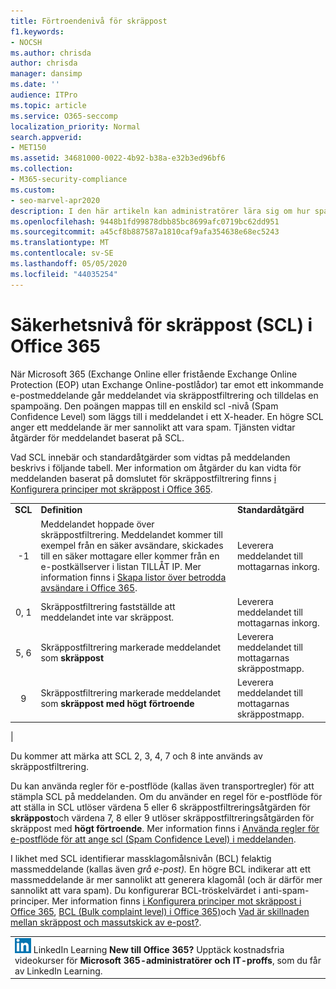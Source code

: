 ```yaml
---
title: Förtroendenivå för skräppost
f1.keywords:
- NOCSH
ms.author: chrisda
author: chrisda
manager: dansimp
ms.date: ''
audience: ITPro
ms.topic: article
ms.service: O365-seccomp
localization_priority: Normal
search.appverid:
- MET150
ms.assetid: 34681000-0022-4b92-b38a-e32b3ed96bf6
ms.collection:
- M365-security-compliance
ms.custom:
- seo-marvel-apr2020
description: I den här artikeln kan administratörer lära sig om hur spam förtroende nivå (SCL) avgör likheten av ett meddelande som spam.
ms.openlocfilehash: 9448b1fd99878dbb85bc8699afc0719bc62dd951
ms.sourcegitcommit: a45cf8b887587a1810caf9afa354638e68ec5243
ms.translationtype: MT
ms.contentlocale: sv-SE
ms.lasthandoff: 05/05/2020
ms.locfileid: "44035254"
---
```

# <a name="spam-confidence-level-scl-in-office-365"></a>Säkerhetsnivå för skräppost (SCL) i Office 365

När Microsoft 365 (Exchange Online eller fristående Exchange Online Protection (EOP) utan Exchange Online-postlådor) tar emot ett inkommande e-postmeddelande går meddelandet via skräppostfiltrering och tilldelas en spampoäng. Den poängen mappas till en enskild scl -nivå (Spam Confidence Level) som läggs till i meddelandet i ett X-header. En högre SCL anger ett meddelande är mer sannolikt att vara spam. Tjänsten vidtar åtgärder för meddelandet baserat på SCL.

Vad SCL innebär och standardåtgärder som vidtas på meddelanden beskrivs i följande tabell. Mer information om åtgärder du kan vidta för meddelanden baserat på domslutet för skräppostfiltrering finns [i Konfigurera principer mot skräppost i Office 365](configure-your-spam-filter-policies.md).

||||
|:---:|---|---|
|**SCL**|**Definition**|**Standardåtgärd**|
|-1|Meddelandet hoppade över skräppostfiltrering. Meddelandet kommer till exempel från en säker avsändare, skickades till en säker mottagare eller kommer från en e-postkällserver i listan TILLÅT IP. Mer information finns i [Skapa listor över betrodda avsändare i Office 365](create-safe-sender-lists-in-office-365.md).|Leverera meddelandet till mottagarnas inkorg.|
|0, 1|Skräppostfiltrering fastställde att meddelandet inte var skräppost.|Leverera meddelandet till mottagarnas inkorg.|
|5, 6|Skräppostfiltrering markerade meddelandet som **skräppost**|Leverera meddelandet till mottagarnas skräppostmapp.|
|9|Skräppostfiltrering markerade meddelandet som **skräppost med högt förtroende**|Leverera meddelandet till mottagarnas skräppostmapp.|
|

Du kommer att märka att SCL 2, 3, 4, 7 och 8 inte används av skräppostfiltrering.

Du kan använda regler för e-postflöde (kallas även transportregler) för att stämpla SCL på meddelanden. Om du använder en regel för e-postflöde för att ställa in SCL utlöser värdena 5 eller 6 skräppostfiltreringsåtgärden för **skräppost**och värdena 7, 8 eller 9 utlöser skräppostfiltreringsåtgärden för skräppost med **högt förtroende**. Mer information finns i [Använda regler för e-postflöde för att ange scl (Spam Confidence Level) i meddelanden](use-mail-flow-rules-to-set-the-spam-confidence-level-scl-in-messages.md).

I likhet med SCL identifierar massklagomålsnivån (BCL) felaktig massmeddelande (kallas även _grå e-post)._ En högre BCL indikerar att ett massmeddelande är mer sannolikt att generera klagomål (och är därför mer sannolikt att vara spam). Du konfigurerar BCL-tröskelvärdet i anti-spam-principer. Mer information finns [i Konfigurera principer mot skräppost i Office 365](configure-your-spam-filter-policies.md), [BCL (Bulk complaint level) i Office 365)](bulk-complaint-level-values.md)och [Vad är skillnaden mellan skräppost och massutskick av e-post?](what-s-the-difference-between-junk-email-and-bulk-email.md).

||
|:-----|
|![Den korta ikonen för](../../media/eac8a413-9498-4220-8544-1e37d1aaea13.png) LinkedIn Learning **New till Office 365?**         Upptäck kostnadsfria videokurser för **Microsoft 365-administratörer och IT-proffs**, som du får av LinkedIn Learning.|

